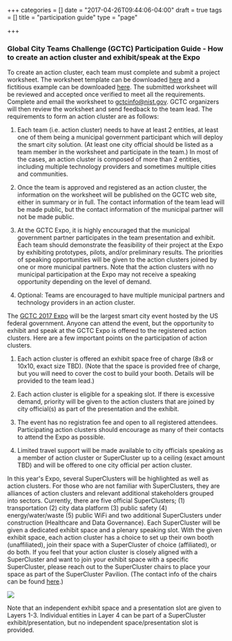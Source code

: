 +++
categories = []
date = "2017-04-26T09:44:06-04:00"
draft = true
tags = []
title = "participation guide"
type = "page"

+++


### Global City Teams Challenge (GCTC) Participation Guide - How to create an action cluster and exhibit/speak at the Expo

To create an action cluster, each team must complete and submit a project worksheet. The worksheet template can be downloaded [here](https://drive.google.com/file/d/0B8nL0SuAAnfXWnFHLUdTRVpNMEE/view?usp=sharing) and a fictitious example can be downloaded [here](https://drive.google.com/file/d/0B8nL0SuAAnfXdmhXajNmSHVZUW8/view?usp=sharing). The submitted worksheet will be reviewed and accepted once verified to meet all the requirements. Complete and email the worksheet to [gctcinfo@nist.gov](mailto:gctcinfo@nist.gov). GCTC organizers will then review the worksheet and send feedback to the team lead. The requirements to form an action cluster are as follows:

1. Each team (i.e. action cluster) needs to have at least 2 entities, at least one of them being a municipal government participant which will deploy the smart city solution. (At least one city official should be listed as a team member in the worksheet and participate in the team.) In most of the cases, an action cluster is composed of more than 2 entities, including multiple technology providers and sometimes multiple cities and communities.

1. Once the team is approved and registered as an action cluster, the information on the worksheet will be published on the GCTC web site, either in summary or in full. The contact information of the team lead will be made public, but the contact information of the municipal partner will not be made public.

1. At the GCTC Expo, it is highly encouraged that the municipal government partner participates in the team presentation and exhibit. Each team should demonstrate the feasibility of their project at the Expo by exhibiting prototypes, pilots, and/or preliminary results. The priorities of speaking opportunities will be given to the action clusters joined by one or more municipal partners. Note that the action clusters with no municipal participation at the Expo may not receive a speaking opportunity depending on the level of demand.

1. Optional: Teams are encouraged to have multiple municipal partners and technology providers in an action cluster.

The [GCTC 2017 Expo](https://pages.nist.gov/GCTC/event/gctc-expo-2017/) will be the largest smart city event hosted by the US federal government. Anyone can attend the event, but the opportunity to exhibit and speak at the GCTC Expo is offered to the registered action clusters. Here are a few important points on the participation of action clusters.

1. Each action cluster is offered an exhibit space free of charge (8x8 or 10x10, exact size TBD). (Note that the space is provided free of charge, but you will need to cover the cost to build your booth. Details will be provided to the team lead.)

1. Each action cluster is eligible for a speaking slot. If there is excessive demand, priority will be given to the action clusters that are joined by city official(s) as part of the presentation and the exhibit.

1. The event has no registration fee and open to all registered attendees. Participating action clusters should encourage as many of their contacts to attend the Expo as possible.

1. Limited travel support will be made available to city officials speaking as a member of action cluster or SuperCluster up to a ceiling (exact amount TBD) and will be offered to one city official per action cluster.

In this year's Expo, several SuperClusters will be highlighted as well as action clusters. For those who are not familiar with SuperClusters, they are alliances of action clusters and relevant additional stakeholders grouped into sectors. Currently, there are five official SuperClusters; (1) transportation (2) city data platform (3) public safety (4) energy/water/waste (5) public WiFi and two additional SuperClusters under construction (Healthcare and Data Governance). Each SuperCluster will be given a dedicated exhibit space and a plenary speaking slot. With the given exhibit space, each action cluster has a choice to set up their own booth (unaffiliated), join their space with a SuperCluster of choice (affiliated), or do both. If you feel that your action cluster is closely aligned with a SuperCluster and want to join your exhibit space with a specific SuperCluster, please reach out to the SuperCluster chairs to place your space as part of the SuperCluster Pavilion. (The contact info of the chairs can be found [here](https://docs.google.com/spreadsheets/d/1a697VZZElvLgYISq0ukHhLsK556HQPcdIt_IG6gTPfM/edit?usp=sharing).)

![](/GCTC/uploads/2017/04/27/20170425%20GCTC%202017%20Structure%20diagram.jpg)

Note that an independent exhibit space and a presentation slot are given to Layers 1-3. Individual entities in Layer 4 can be part of a SuperCluster exhibit/presentation, but no independent space/presentation slot is provided.

